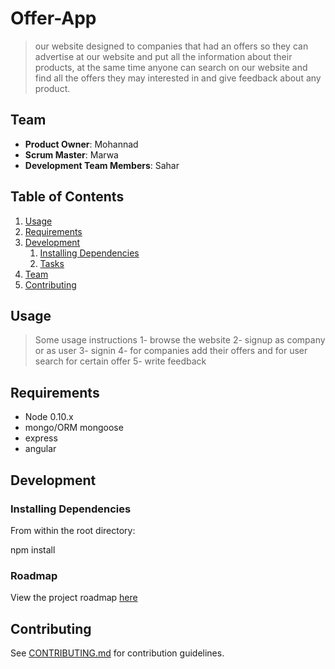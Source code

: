 # Offer-App

> our website designed to companies that had an offers  so they can advertise at our website and put all the information about their  products, at the same time anyone can search on our website and find all the offers they may interested in and give feedback about any product.

## Team

  - __Product Owner__: Mohannad
  - __Scrum Master__: Marwa
  - __Development Team Members__: Sahar

## Table of Contents

1. [Usage](#Usage)
1. [Requirements](#requirements)
1. [Development](#development)
    1. [Installing Dependencies](#installing-dependencies)
    1. [Tasks](#tasks)
1. [Team](#team)
1. [Contributing](#contributing)

## Usage

> Some usage instructions
	1- browse the website
	2- signup as company or as user
	3- signin 
	4- for companies add their offers and for user search for certain offer
	5- write feedback 
## Requirements

- Node 0.10.x
- mongo/ORM mongoose 
- express
- angular

## Development

### Installing Dependencies

From within the root directory:

npm install 

### Roadmap

View the project roadmap [here](LINK_TO_PROJECT_ISSUES)


## Contributing

See [CONTRIBUTING.md](CONTRIBUTING.md) for contribution guidelines.
